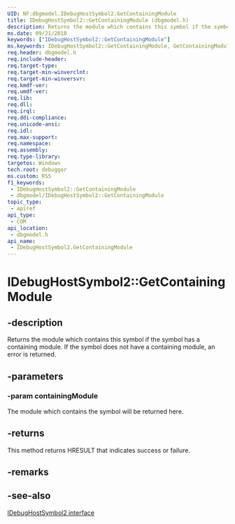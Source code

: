 ```yaml
---
UID: NF:dbgmodel.IDebugHostSymbol2.GetContainingModule
title: IDebugHostSymbol2::GetContainingModule (dbgmodel.h)
description: Returns the module which contains this symbol if the symbol has a containing module.
ms.date: 09/21/2018
keywords: ["IDebugHostSymbol2::GetContainingModule"]
ms.keywords: IDebugHostSymbol2::GetContainingModule, GetContainingModule, IDebugHostSymbol2.GetContainingModule, IDebugHostSymbol2::GetContainingModule, IDebugHostSymbol2.GetContainingModule
req.header: dbgmodel.h
req.include-header: 
req.target-type: 
req.target-min-winverclnt: 
req.target-min-winversvr: 
req.kmdf-ver: 
req.umdf-ver: 
req.lib: 
req.dll: 
req.irql: 
req.ddi-compliance: 
req.unicode-ansi: 
req.idl: 
req.max-support: 
req.namespace: 
req.assembly: 
req.type-library: 
targetos: Windows
tech.root: debugger
ms.custom: RS5
f1_keywords:
 - IDebugHostSymbol2::GetContainingModule
 - dbgmodel/IDebugHostSymbol2::GetContainingModule
topic_type:
 - apiref
api_type:
 - COM
api_location:
 - dbgmodel.h
api_name:
 - IDebugHostSymbol2.GetContainingModule
---
```


# IDebugHostSymbol2::GetContainingModule


## -description

Returns the module which contains this symbol if the symbol has a containing module.  If the symbol does not have a containing module, an error is returned.

## -parameters

### -param containingModule

The module which contains the symbol will be returned here.

## -returns

This method returns HRESULT that indicates success or failure.

## -remarks

## -see-also

[IDebugHostSymbol2 interface](nn-dbgmodel-idebughostsymbol2.md)

